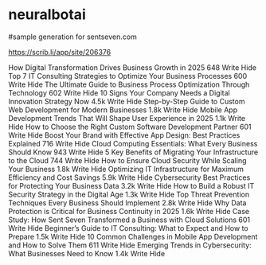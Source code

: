 # neuralbotai
#sample generation for sentseven.com

https://scrib.li/app/site/206376

How Digital Transformation Drives Business Growth in 2025
648
Write
Hide
Top 7 IT Consulting Strategies to Optimize Your Business Processes
600
Write
Hide
The Ultimate Guide to Business Process Optimization Through Technology
602
Write
Hide
10 Signs Your Company Needs a Digital Innovation Strategy Now
4.5k
Write
Hide
Step-by-Step Guide to Custom Web Development for Modern Businesses
1.8k
Write
Hide
Mobile App Development Trends That Will Shape User Experience in 2025
1.1k
Write
Hide
How to Choose the Right Custom Software Development Partner
601
Write
Hide
Boost Your Brand with Effective App Design: Best Practices Explained
716
Write
Hide
Cloud Computing Essentials: What Every Business Should Know
943
Write
Hide
5 Key Benefits of Migrating Your Infrastructure to the Cloud
744
Write
Hide
How to Ensure Cloud Security While Scaling Your Business
1.8k
Write
Hide
Optimizing IT Infrastructure for Maximum Efficiency and Cost Savings
5.9k
Write
Hide
Cybersecurity Best Practices for Protecting Your Business Data
3.2k
Write
Hide
How to Build a Robust IT Security Strategy in the Digital Age
1.3k
Write
Hide
Top Threat Prevention Techniques Every Business Should Implement
2.8k
Write
Hide
Why Data Protection is Critical for Business Continuity in 2025
1.6k
Write
Hide
Case Study: How Sent Seven Transformed a Business with Cloud Solutions
601
Write
Hide
Beginner’s Guide to IT Consulting: What to Expect and How to Prepare
1.5k
Write
Hide
10 Common Challenges in Mobile App Development and How to Solve Them
611
Write
Hide
Emerging Trends in Cybersecurity: What Businesses Need to Know
1.4k
Write
Hide
